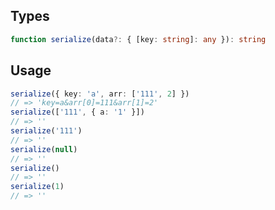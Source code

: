 ## Types

```typescript
function serialize(data?: { [key: string]: any }): string
```

## Usage

```typescript
serialize({ key: 'a', arr: ['111', 2] })
// => 'key=a&arr[0]=111&arr[1]=2'
serialize(['111', { a: '1' }])
// => ''
serialize('111')
// => ''
serialize(null)
// => ''
serialize()
// => ''
serialize(1)
// => ''
```
